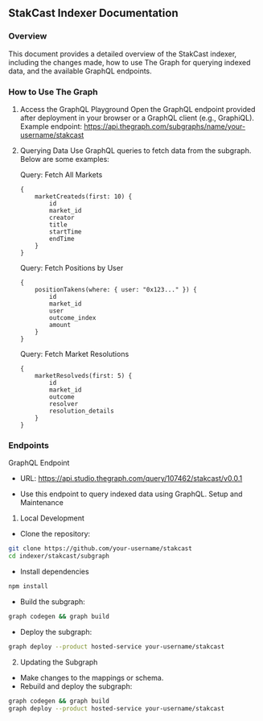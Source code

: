 ## StakCast Indexer Documentation
### Overview
This document provides a detailed overview of the StakCast indexer, including the changes made, how to use The Graph for querying indexed data, and the available GraphQL endpoints.

### How to Use The Graph

1. Access the GraphQL Playground
   Open the GraphQL endpoint provided after deployment in your browser or a GraphQL client (e.g., GraphiQL).
   Example endpoint: https://api.thegraph.com/subgraphs/name/your-username/stakcast
2. Querying Data
   Use GraphQL queries to fetch data from the subgraph. Below are some examples:

   Query: Fetch All Markets

    ```
    {
        marketCreateds(first: 10) {
            id
            market_id
            creator
            title
            startTime
            endTime
        }
    }
    ```

    Query: Fetch Positions by User

    ```
    {
        positionTakens(where: { user: "0x123..." }) {
            id
            market_id
            user
            outcome_index
            amount
        }
    }
    ```
    Query: Fetch Market Resolutions
    ```
    {
        marketResolveds(first: 5) {
            id
            market_id
            outcome
            resolver
            resolution_details
        }
    }
    ```

### Endpoints
GraphQL Endpoint
- URL: https://api.studio.thegraph.com/query/107462/stakcast/v0.0.1

- Use this endpoint to query indexed data using GraphQL.
Setup and Maintenance

1. Local Development
- Clone the repository:

``` bash
git clone https://github.com/your-username/stakcast
cd indexer/stakcast/subgraph
```

- Install dependencies

```bash
npm install
```

- Build the subgraph:

```bash
graph codegen && graph build
```

- Deploy the subgraph:

```bash
graph deploy --product hosted-service your-username/stakcast
```

2. Updating the Subgraph

- Make changes to the mappings or schema.
- Rebuild and deploy the subgraph:

```bash
graph codegen && graph build
graph deploy --product hosted-service your-username/stakcast
```









